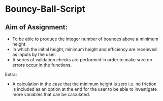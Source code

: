 # Bouncy-Ball-Script

## Aim of Assignment: 
- To be able to produce the integer number of bounces above a minimum height. 
- In which the initial height, minimum height and efficiency are receieved as inputs by the user. 
- A series of validation checks are performed in order to make sure no errors occur in the functions. 

Extra:
- A calculation in the case that the minimum height is zero i.e. no friction is included as an option at the end for the user to be able to investigate more variables that can be calculated.
